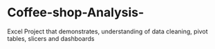 # Coffee-shop-Analysis-
Excel Project that demonstrates,  understanding of data cleaning,  pivot tables, slicers  and dashboards
